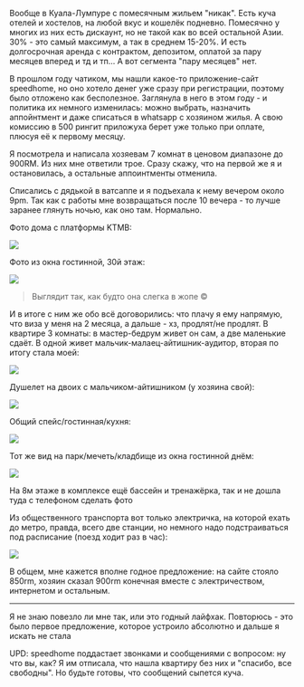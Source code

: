 [category]: <> (Travel, Malaysia)
[date]: <> (2024/03/07)
[title]: <> (SpeedHome или как я в Куала-Лумпуре жилье снимала)

Вообще в Куала-Лумпуре с помесячным жильем "никак". Есть куча отелей и хостелов, на любой вкус и кошелёк подневно. Помесячно у многих из них есть дискаунт, но не такой как во всей остальной Азии. 30% - это самый максимум, а так в среднем 15-20%. И есть долгосрочная аренда с контрактом, депозитом, оплатой за пару месяцев вперед и тд и тп... А вот сегмента "пару месяцев" нет.

В прошлом году чатиком, мы нашли какое-то приложение-сайт speedhome, но оно хотело денег уже сразу при регистрации, поэтому было отложено как бесполезное. Заглянула в него в этом году - и политика их немного изменилась: можно выбрать, назначить аппойнтмент и даже списаться в whatsapp с хозяином жилья. А свою комиссию в 500 рингит приложуха берет уже только при оплате, плюсуя её к первому месяцу. 

Я посмотрела и написала хозяевам 7 комнат в ценовом диапазоне до 900RM. Из них мне ответили трое. Сразу скажу, что на первой же я и остановилась, а остальные аппоинтменты отменила. 

Списались с дядькой в ватсаппе и я подъехала к нему вечером около 9pm. Так как с работы мне возвращаться после 10 вечера - то лучше заранее глянуть ночью, как оно там. Нормально.

Фото дома с платформы KTMB:

![](https://bafybeibwa3l644xlb556e57cge2mz5omjvvykjntbwti4namagv6zf24d4.ipfs.flk-ipfs.xyz/SpeedHome-01.jpeg)

Фото из окна гостинной, 30й этаж:

![](https://bafybeibwa3l644xlb556e57cge2mz5omjvvykjntbwti4namagv6zf24d4.ipfs.flk-ipfs.xyz/SpeedHome-02.jpeg)

> Выглядит так, как будто она слегка в жопе © 

И в итоге с ним же обо всё договорились: что плачу я ему напрямую, что виза у меня на 2 месяца, а дальше - хз, продлят/не продлят. В квартире 3 комнаты: в мастер-бедрум живет он сам, а две маленькие сдаёт. В одной живет мальчик-малаец-айтишник-аудитор, вторая по итогу стала моей:

![](https://bafybeibwa3l644xlb556e57cge2mz5omjvvykjntbwti4namagv6zf24d4.ipfs.flk-ipfs.xyz/SpeedHome-03.jpeg)

Душелет на двоих с мальчиком-айтишником (у хозяина свой):

![](https://bafybeibwa3l644xlb556e57cge2mz5omjvvykjntbwti4namagv6zf24d4.ipfs.flk-ipfs.xyz/SpeedHome-04.jpg)

Общий спейс/гостинная/кухня:

![](https://bafybeibwa3l644xlb556e57cge2mz5omjvvykjntbwti4namagv6zf24d4.ipfs.flk-ipfs.xyz/SpeedHome-05.jpeg)

Тот же вид на парк/мечеть/кладбище из окна гостинной днём:

![](https://bafybeibwa3l644xlb556e57cge2mz5omjvvykjntbwti4namagv6zf24d4.ipfs.flk-ipfs.xyz/SpeedHome-06.jpeg)

На 8м этаже в комплексе ещё бассейн и тренажёрка, так и не дошла туда с телефоном сделать фото

Из общественного транспорта вот только электричка, на которой ехать до метро, правда, всего две станции, но немного надо подстраиваться под расписание (поезд ходит раз в час):

![](https://bafybeibwa3l644xlb556e57cge2mz5omjvvykjntbwti4namagv6zf24d4.ipfs.flk-ipfs.xyz/SpeedHome-07.jpg)

В общем, мне кажется вполне годное предложение: на сайте стояло 850rm, хозяин сказал 900rm конечная вместе с электричеством, интернетом и остальным.

***

Я не знаю повезло ли мне так, или это годный лайфхак. Повторюсь - это было первое предложение, которое устроило абсолютно и дальше я искать не стала 

UPD: speedhome поддастает звонками и сообщениями с вопросом: ну что вы, как? Я им отписала, что нашла квартиру без них и "спасибо, все свободны". Но будьте готовы, что сообщений сыпется куча.